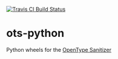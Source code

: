 [![Travis CI Build Status](https://travis-ci.org/anthrotype/ots-python.svg?branch=master)](https://travis-ci.org/anthrotype/ots-python)
# ots-python
Python wheels for the [OpenType Sanitizer](https://github.com/khaledhosny/ots)
